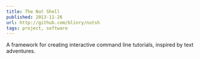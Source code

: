```yaml
---
title: The Nut Shell
published: 2013-11-26
url: http://github.com/blinry/nutsh
tags: project, software
---
```


A framework for creating interactive command line tutorials, inspired by text adventures.
